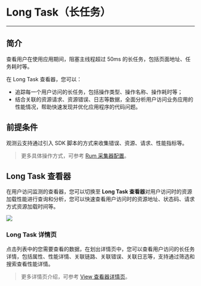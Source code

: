 # Long Task（长任务）
---

## 简介

查看用户在使用应用期间，阻塞主线程超过 50ms 的长任务，包括页面地址、任务耗时等。 

在 Long Task 查看器，您可以：

- 追踪每一个用户访问的长任务，包括操作类型、操作名称、操作耗时等；
- 结合关联的资源请求、资源错误、日志等数据，全面分析用户访问业务应用的性能情况，帮助快速发现并优化应用程序的代码问题。

## 前提条件

观测云支持通过引入 SDK 脚本的方式来收集错误、资源、请求、性能指标等。

> 更多具体操作方式，可参考 [Rum 采集器配置](../../integrations/rum.md)。

## Long Task 查看器

在用户访问监测的查看器，您可以切换至 **Long Task 查看器**对用户访问时的资源加载性能进行查询和分析，您可以快速查看用户访问时的资源地址、状态码、请求方式资源加载时间等。

![](../img/12.rum_explorer_5.png)

### Long Task 详情页

点击列表中的您需要查看的数据，在划出详情页中，您可以查看用户访问的长任务详情，包括属性、性能详情、关联链路、关联错误、关联日志等，支持通过筛选和搜索查看性能详情。

> 更多详情页介绍，可参考 [View 查看器详情页](view.md)。

